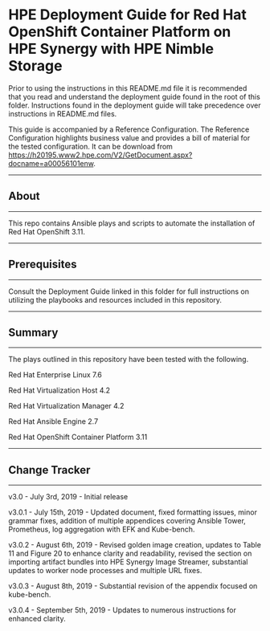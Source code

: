 # HPE Deployment Guide for Red Hat OpenShift Container Platform on HPE Synergy with HPE Nimble Storage

Prior to using the instructions in this README.md file it is recommended that you read and understand the deployment guide found in the root of this folder. Instructions found in the deployment guide will take precedence over instructions in README.md files.

This guide is accompanied by a Reference Configuration. The Reference Configuration highlights business value and provides a bill of material for the tested configuration. It can be download from https://h20195.www2.hpe.com/V2/GetDocument.aspx?docname=a00056101enw.

________________________________________
## About ##
________________________________________

This repo contains Ansible plays and scripts to automate the installation of Red Hat OpenShift 3.11.

________________________________________
## Prerequisites ##
________________________________________

Consult the Deployment Guide linked in this folder for full instructions on utilizing the playbooks and resources included in this repository.

________________________________________
## Summary ##
________________________________________
The plays outlined in this repository have been tested with the following.

Red Hat Enterprise Linux 7.6

Red Hat Virtualization Host 4.2

Red Hat Virtualization Manager 4.2

Red Hat Ansible Engine 2.7

Red Hat OpenShift Container Platform 3.11

________________________________________
## Change Tracker ##
________________________________________

v3.0 - July 3rd, 2019 - Initial release

v3.0.1 - July 15th, 2019 - Updated document, fixed formatting issues, minor grammar fixes, addition of multiple appendices covering Ansible Tower, Prometheus, log aggregation with EFK and Kube-bench.

v3.0.2 - August 6th, 2019 - Revised golden image creation, updates to Table 11 and Figure 20 to enhance clarity and readability, revised the section on importing artifact bundles into HPE Synergy Image Streamer, substantial updates to worker node processes and multiple URL fixes.

v3.0.3 - August 8th, 2019 - Substantial revision of the appendix focused on kube-bench.

v3.0.4 - September 5th, 2019 - Updates to numerous instructions for enhanced clarity.
